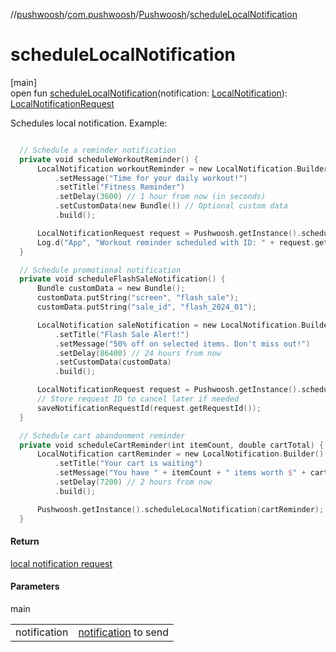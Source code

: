 //[pushwoosh](../../../index.md)/[com.pushwoosh](../index.md)/[Pushwoosh](index.md)/[scheduleLocalNotification](schedule-local-notification.md)

# scheduleLocalNotification

[main]\
open fun [scheduleLocalNotification](schedule-local-notification.md)(notification: [LocalNotification](../../com.pushwoosh.notification/-local-notification/index.md)): [LocalNotificationRequest](../../com.pushwoosh.notification/-local-notification-request/index.md)

Schedules local notification.  Example: 

```kotlin

  // Schedule a reminder notification
  private void scheduleWorkoutReminder() {
      LocalNotification workoutReminder = new LocalNotification.Builder()
          .setMessage("Time for your daily workout!")
          .setTitle("Fitness Reminder")
          .setDelay(3600) // 1 hour from now (in seconds)
          .setCustomData(new Bundle()) // Optional custom data
          .build();

      LocalNotificationRequest request = Pushwoosh.getInstance().scheduleLocalNotification(workoutReminder);
      Log.d("App", "Workout reminder scheduled with ID: " + request.getRequestId());
  }

  // Schedule promotional notification
  private void scheduleFlashSaleNotification() {
      Bundle customData = new Bundle();
      customData.putString("screen", "flash_sale");
      customData.putString("sale_id", "flash_2024_01");

      LocalNotification saleNotification = new LocalNotification.Builder()
          .setTitle("Flash Sale Alert!")
          .setMessage("50% off on selected items. Don't miss out!")
          .setDelay(86400) // 24 hours from now
          .setCustomData(customData)
          .build();

      LocalNotificationRequest request = Pushwoosh.getInstance().scheduleLocalNotification(saleNotification);
      // Store request ID to cancel later if needed
      saveNotificationRequestId(request.getRequestId());
  }

  // Schedule cart abandonment reminder
  private void scheduleCartReminder(int itemCount, double cartTotal) {
      LocalNotification cartReminder = new LocalNotification.Builder()
          .setTitle("Your cart is waiting")
          .setMessage("You have " + itemCount + " items worth $" + cartTotal + " in your cart")
          .setDelay(7200) // 2 hours from now
          .build();

      Pushwoosh.getInstance().scheduleLocalNotification(cartReminder);
  }

```

#### Return

[local notification request](../../com.pushwoosh.notification/-local-notification-request/index.md)

#### Parameters

main

| | |
|---|---|
| notification | [notification](../../com.pushwoosh.notification/-local-notification/index.md) to send |
